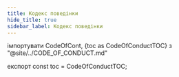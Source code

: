 ```yaml
---
title: Кодекс поведінки
hide_title: true
sidebar_label: Кодекс поведінки
---
```


імпортувати CodeOfCont, {toc as CodeOfConductTOC} з "@site/../CODE_OF_CONDUCT.md"

<CodeOfConduct />

експорт const toc = CodeOfConductTOC;
